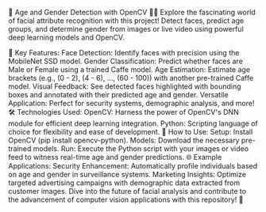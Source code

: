

🌟 Age and Gender Detection with OpenCV 🧑👩
Explore the fascinating world of facial attribute recognition with this project! Detect faces, predict age groups, and determine gender from images or live video using powerful deep learning models and OpenCV.

🚀 Key Features:
Face Detection: Identify faces with precision using the MobileNet SSD model.
Gender Classification: Predict whether faces are Male or Female using a trained Caffe model.
Age Estimation: Estimate age brackets (e.g., (0 - 2), (4 - 6), ..., (60 - 100)) with another pre-trained Caffe model.
Visual Feedback: See detected faces highlighted with bounding boxes and annotated with their predicted age and gender.
Versatile Application: Perfect for security systems, demographic analysis, and more!
🛠️ Technologies Used:
OpenCV: Harness the power of OpenCV's DNN module for efficient deep learning integration.
Python: Scripting language of choice for flexibility and ease of development.
📝 How to Use:
Setup: Install OpenCV (pip install opencv-python).
Models: Download the necessary pre-trained models.
Run: Execute the Python script with your images or video feed to witness real-time age and gender predictions.
🌐 Example Applications:
Security Enhancement: Automatically profile individuals based on age and gender in surveillance systems.
Marketing Insights: Optimize targeted advertising campaigns with demographic data extracted from customer images.
Dive into the future of facial analysis and contribute to the advancement of computer vision applications with this repository! 🚀

